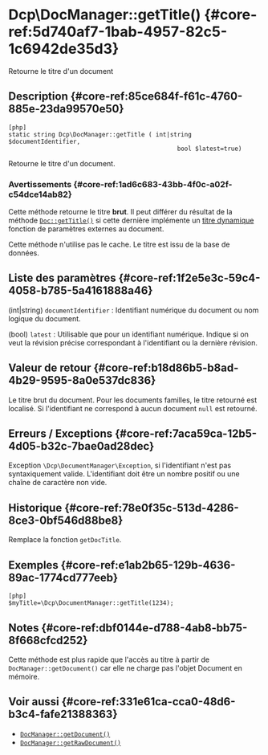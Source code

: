 # Dcp\DocManager::getTitle()  {#core-ref:5d740af7-1bab-4957-82c5-1c6942de35d3}

<div class="short-description">
Retourne le titre d'un document
</div>


## Description  {#core-ref:85ce684f-f61c-4760-885e-23da99570e50}

    [php]
    static string Dcp\DocManager::getTitle ( int|string $documentIdentifier,
                                                   bool $latest=true)

Retourne le titre d'un document.

### Avertissements  {#core-ref:1ad6c683-43bb-4f0c-a02f-c54dce14ab82}

Cette méthode retourne le titre **brut**. Il peut différer du résultat de la
méthode [`Doc::getTitle()`][gettitle] si cette dernière implémente un [titre
dynamique][getcustomtitle] fonction de paramètres externes au document.

Cette méthode n'utilise pas le cache. Le titre est issu de la base de données.

## Liste des paramètres  {#core-ref:1f2e5e3c-59c4-4058-b785-5a4161888a46}

(int|string) `documentIdentifier`
:   Identifiant numérique du document ou nom logique du document.


(bool) `latest` 
:   Utilisable que pour un identifiant numérique. Indique si on veut la
    révision précise correspondant à l'identifiant ou la dernière révision.

## Valeur de retour  {#core-ref:b18d86b5-b8ad-4b29-9595-8a0e537dc836}

Le titre brut du document.
Pour les documents familles, le titre retourné est localisé.
Si l'identifiant ne correspond à aucun document `null` est retourné.

## Erreurs / Exceptions  {#core-ref:7aca59ca-12b5-4d05-b32c-7bae0ad28dec}

Exception `\Dcp\DocumentManager\Exception`, si l'identifiant n'est pas
syntaxiquement valide. L'identifiant doit être un nombre positif ou une chaîne
de caractère non vide.


## Historique  {#core-ref:78e0f35c-513d-4286-8ce3-0bf546d88be8}

Remplace la fonction `getDocTitle`.

## Exemples  {#core-ref:e1ab2b65-129b-4636-89ac-1774cd777eeb}

    [php]
    $myTitle=\Dcp\DocumentManager::getTitle(1234);
    

## Notes  {#core-ref:dbf0144e-d788-4ab8-bb75-8f668cfcd252}

Cette méthode est plus rapide que l'accès au titre à partir de
`DocManager::getDocument()` car elle ne charge pas l'objet Document en mémoire.

## Voir aussi  {#core-ref:331e61ca-cca0-48d6-b3c4-fafe21388363}

*   [`DocManager::getDocument()`][getdocument]
*   [`DocManager::getRawDocument()`][getrawdocument]

<!-- links -->
[getrawdocument]:   #core-ref:27f42abc-23c2-43c7-9a28-cfd32250632c
[getdocument]:      #core-ref:dfa0762f-6ff3-4349-bd21-6442740d9dcc
[searchdoc]:        #core-ref:a5216d5c-4e0f-4e3c-9553-7cbfda6b3255
[doclist]:          #core-ref:23c71c28-dbce-4d34-819a-50d5bc4a38c3
[new_doc]:          #core-ref:e978cbd1-5f54-4a06-a6be-f1c079c2d734
[DocClass]:         #core-ref:1d557fb4-4eca-4ab8-a334-974fe563ddd2
[docstore]:         #core-ref:b8540d13-ece6-4e9e-9b72-6a56bca9da12
[gettitle]:         #core-ref:84011cc8-2aec-4f39-81f0-c7ae803e4913
[getcustomtitle]:   #core-ref:3c5ff78d-c080-48fb-a293-9736ed4e95b8